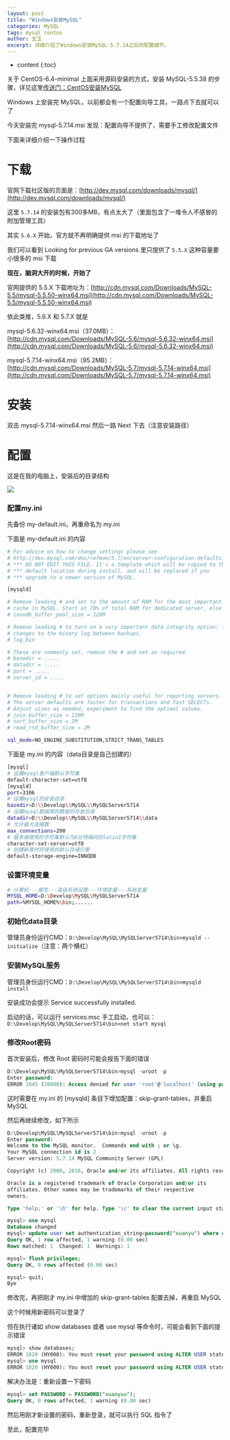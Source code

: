 ```yaml
---
layout: post
title: "Windows安装MySQL"
categories: MySQL
tags: mysql centos
author: 玄玉
excerpt: 详细介绍了Windows安装MySQL-5.7.14之后的配置细节。
---
```


* content
{:toc}


关于 CentOS-6.4-minimal 上面采用源码安装的方式，安装 MySQL-5.5.38 的步骤，详见这里[传送门：CentOS安装MySQL](https://jadyer.github.io/2014/09/29/centos-install-mysql/)

Windows 上安装完 MySQL，以前都会有一个配置向导工具，一路点下去就可以了

今天安装完 mysql-5.7.14.msi 发现：配置向导不提供了，需要手工修改配置文件

下面来详细介绍一下操作过程

# 下载

官网下载社区版的页面是：[http://dev.mysql.com/downloads/mysql/](http://dev.mysql.com/downloads/mysql/)

这里 `5.7.14` 的安装包有300多MB，有点太大了（里面包含了一堆令人不感冒的附加管理工具）

其实 `5.6.X` 开始，官方就不再明确提供 msi 的下载地址了

我们可以看到 Looking for previous GA versions 里只提供了 `5.5.X` 这种容量要小很多的 msi 下载

**现在，脑洞大开的时候，开始了**

官网提供的 5.5.X 下载地址为：[http://cdn.mysql.com/Downloads/MySQL-5.5/mysql-5.5.50-winx64.msi](http://cdn.mysql.com/Downloads/MySQL-5.5/mysql-5.5.50-winx64.msi)

依此类推，5.6.X 和 5.7.X 就是

mysql-5.6.32-winx64.msi（37.0MB）：[http://cdn.mysql.com/Downloads/MySQL-5.6/mysql-5.6.32-winx64.msi](http://cdn.mysql.com/Downloads/MySQL-5.6/mysql-5.6.32-winx64.msi)

mysql-5.7.14-winx64.msi（95.2MB）：[http://cdn.mysql.com/Downloads/MySQL-5.7/mysql-5.7.14-winx64.msi](http://cdn.mysql.com/Downloads/MySQL-5.7/mysql-5.7.14-winx64.msi)

# 安装

双击 mysql-5.7.14-winx64.msi 然后一路 Next 下去（注意安装路径）

# 配置

这是在我的电脑上，安装后的目录结构

![](/img/2016/2016-07-22-windows-install-mysql.png)

### 配置my.ini

先备份 my-default.ini，再重命名为 my.ini

下面是 my-default.ini 的内容

```sh
# For advice on how to change settings please see
# http://dev.mysql.com/doc/refman/5.7/en/server-configuration-defaults.html
# *** DO NOT EDIT THIS FILE. It's a template which will be copied to the
# *** default location during install, and will be replaced if you
# *** upgrade to a newer version of MySQL.

[mysqld]

# Remove leading # and set to the amount of RAM for the most important data
# cache in MySQL. Start at 70% of total RAM for dedicated server, else 10%.
# innodb_buffer_pool_size = 128M

# Remove leading # to turn on a very important data integrity option: logging
# changes to the binary log between backups.
# log_bin

# These are commonly set, remove the # and set as required.
# basedir = .....
# datadir = .....
# port = .....
# server_id = .....


# Remove leading # to set options mainly useful for reporting servers.
# The server defaults are faster for transactions and fast SELECTs.
# Adjust sizes as needed, experiment to find the optimal values.
# join_buffer_size = 128M
# sort_buffer_size = 2M
# read_rnd_buffer_size = 2M

sql_mode=NO_ENGINE_SUBSTITUTION,STRICT_TRANS_TABLES
```

下面是 my.ini 的内容（data目录是自己创建的）

```sh
[mysql]
# 设置mysql客户端默认字符集
default-character-set=utf8
[mysqld]
port=3306
# 设置mysql的安装目录
basedir=D:\\Develop\\MySQL\\MySQLServer5714
# 设置mysql数据库的数据的存放目录
datadir=D:\\Develop\\MySQL\\MySQLServer5714\\data
# 允许最大连接数
max_connections=200
# 服务端使用的字符集默认为8比特编码的latin1字符集
character-set-server=utf8
# 创建新表时将使用的默认存储引擎
default-storage-engine=INNODB
```

### 设置环境变量

```sh
# 计算机---属性---高级系统设置---环境变量---系统变量
MYSQL_HOME=D:\Develop\MySQL\MySQLServer5714
path=%MYSQL_HOME%\bin;......
```

### 初始化data目录

管理员身份运行CMD：`D:\Develop\MySQL\MySQLServer5714\bin>mysqld --initialize`（注意：两个横杠）

### 安装MySQL服务

管理员身份运行CMD：`D:\Develop\MySQL\MySQLServer5714\bin>mysqld install`

安装成功会提示 Service successfully installed.

启动的话，可以运行 services.msc 手工启动，也可以：`D:\Develop\MySQL\MySQLServer5714\bin>net start mysql`

### 修改Root密码

首次安装后，修改 Root 密码时可能会报告下面的错误

```sql
D:\Develop\MySQL\MySQLServer5714\bin>mysql -uroot -p
Enter password:
ERROR 1045 (28000): Access denied for user 'root'@'localhost' (using password: NO)
```

这时需要在 my.ini 的 [mysqld] 条目下增加配置：skip-grant-tables，并重启 MySQL

然后再继续修改，如下所示

```sql
D:\Develop\MySQL\MySQLServer5714\bin>mysql -uroot -p
Enter password:
Welcome to the MySQL monitor.  Commands end with ; or \g.
Your MySQL connection id is 2
Server version: 5.7.14 MySQL Community Server (GPL)

Copyright (c) 2000, 2016, Oracle and/or its affiliates. All rights reserved.

Oracle is a registered trademark of Oracle Corporation and/or its
affiliates. Other names may be trademarks of their respective
owners.

Type 'help;' or '\h' for help. Type '\c' to clear the current input statement.

mysql> use mysql
Database changed
mysql> update user set authentication_string=password("xuanyu") where user="root";
Query OK, 1 row affected, 1 warning (0.00 sec)
Rows matched: 1  Changed: 1  Warnings: 1

mysql> flush privileges;
Query OK, 0 rows affected (0.00 sec)

mysql> quit;
Bye
```

修改完，再把刚才 my.ini 中增加的 skip-grant-tables 配置去掉，再重启 MySQL

这个时候用新密码可以登录了

但在执行诸如 show databases 或者 use mysql 等命令时，可能会看到下面的提示错误

```sql
mysql> show databases;
ERROR 1820 (HY000): You must reset your password using ALTER USER statement before executing this statement.
mysql> use mysql
ERROR 1820 (HY000): You must reset your password using ALTER USER statement before executing this statement.
```

解决办法是：重新设置一下密码

```sql
mysql> set PASSWORD = PASSWORD("xuanyuu");
Query OK, 0 rows affected, 1 warning (0.00 sec)
```

然后用刚才新设置的密码，重新登录，就可以执行 SQL 指令了

至此，配置完毕